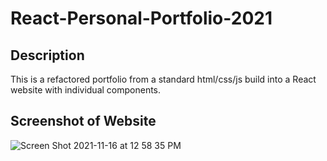 # React-Personal-Portfolio-2021

## Description

This is a refactored portfolio from a standard html/css/js build into a React website with individual components. 

## Screenshot of Website

![Screen Shot 2021-11-16 at 12 58 35 PM](https://user-images.githubusercontent.com/79222168/142042228-4df701af-9139-4f98-acf4-c11355678775.png)

